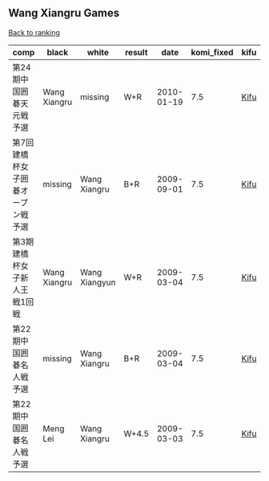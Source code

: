 ## Wang Xiangru Games

[Back to ranking](index.md)




| **comp** | **black** | **white** | **result** | **date** | **komi_fixed** | **kifu** | 
| --- | --- | --- | --- | --- | --- | --- |
| 第24期中国囲碁天元戦予選 | Wang Xiangru | missing | W+R | 2010-01-19 | 7.5 | [Kifu](https://kifudepot.net/kifucontents.php?id=iP2m8zCHTK2zfq%2F16LQX1Q%3D%3D) | 
| 第7回建橋杯女子囲碁オープン戦予選 | missing | Wang Xiangru | B+R | 2009-09-01 | 7.5 | [Kifu](https://kifudepot.net/kifucontents.php?id=Lm5Mcry8VRTwGJTOUjuN9A%3D%3D) | 
| 第3期建橋杯女子新人王戦1回戦 | Wang Xiangru | Wang Xiangyun | W+R | 2009-03-04 | 7.5 | [Kifu](https://kifudepot.net/kifucontents.php?id=qZeNJhzOz9OII7K70nl6Xw%3D%3D) | 
| 第22期中国囲碁名人戦予選 | missing | Wang Xiangru | B+R | 2009-03-04 | 7.5 | [Kifu](https://kifudepot.net/kifucontents.php?id=aAj9PHXEZw34CxsxRY6jdg%3D%3D) | 
| 第22期中国囲碁名人戦予選 | Meng Lei | Wang Xiangru | W+4.5 | 2009-03-03 | 7.5 | [Kifu](https://kifudepot.net/kifucontents.php?id=2d8Jbrhfcj5DimOpYpnWrQ%3D%3D) |




